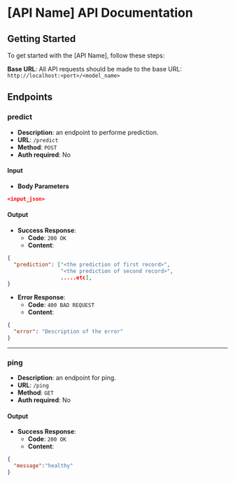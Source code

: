 # [API Name] API Documentation

## Getting Started

To get started with the [API Name], follow these steps:

**Base URL**: All API requests should be made to the base URL: `http://localhost:<port>/<model_name>`

## Endpoints

### predict

- **Description**: an endpoint to performe prediction.
- **URL**: `/predict`
- **Method**: `POST`
- **Auth required**: No

#### Input

- **Body Parameters**
```json
<input_json>
```

#### Output

- **Success Response**:
  - **Code**: `200 OK`
  - **Content**:
```json
{
  "prediction": ["<the prediction of first record>",
                 "<the prediction of second record>",
                 .....etc],
}
```

- **Error Response**:
  - **Code**: `400 BAD REQUEST`
  - **Content**:

```json
{
  "error": "Description of the error"
}
```
---
### ping

- **Description**: an endpoint for ping.
- **URL**: `/ping`
- **Method**: `GET`
- **Auth required**: No

#### Output

- **Success Response**:
  - **Code**: `200 OK`
  - **Content**:
```json
{
  "message":"healthy"
}
```